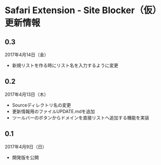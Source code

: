 # Safari Extension - Site Blocker（仮） 更新情報

## 0.3
2017年4月14日（金）
- 新規リストを作る時にリスト名を入力するように変更

## 0.2
2017年4月13日（木）
- Sourceディレクトリ名の変更
- 更新情報用のファイルUPDATE.mdを追加
- ツールバーのボタンからドメインを直接リストへ追加する機能を実装

## 0.1
2017年4月9日（日）
- 開発版を公開
